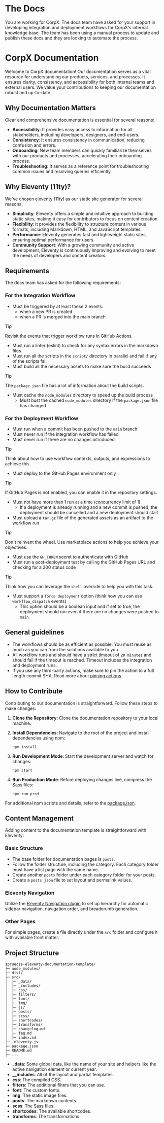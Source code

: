 # The Docs

You are working for CorpX. The docs team have asked for your support in developing integration and deployment workflows for CorpX's internal knowledge base. The team has been using a manual process to update and publish these docs and they are looking to automate the process.

# CorpX Documentation

Welcome to CorpX documentation! Our documentation serves as a vital resource for understanding our products, services, and processes. It ensures clarity, consistency, and accessibility for both internal teams and external users. We value your contributions to keeping our documentation robust and up-to-date.

## Why Documentation Matters

Clear and comprehensive documentation is essential for several reasons:

- **Accessibility**: It provides easy access to information for all stakeholders, including developers, designers, and end-users.
- **Consistency**: It ensures consistency in communication, reducing confusion and errors.
- **Onboarding**: New team members can quickly familiarize themselves with our products and processes, accelerating their onboarding process.
- **Troubleshooting**: It serves as a reference point for troubleshooting common issues and resolving queries efficiently.

## Why Eleventy (11ty)?

We've chosen eleventy (11ty) as our static site generator for several reasons:

- **Simplicity**: Eleventy offers a simple and intuitive approach to building static sites, making it easy for contributors to focus on content creation.
- **Flexibility**: It provides the flexibility to structure content in various formats, including Markdown, HTML, and JavaScript templates.
- **Performance**: Eleventy generates fast and lightweight static sites, ensuring optimal performance for users.
- **Community Support**: With a growing community and active development, Eleventy is continuously improving and evolving to meet the needs of developers and content creators.

## Requirements

The docs team has asked for the following requirements:

### For the Integration Workflow

- Must be triggered by at least these 2 events:
  - when a new PR is created
  - when a PR is merged into the main branch

> [!TIP]
> Revisit the events that trigger workflow runs in GitHub Actions.

- Must run a linter (eslint) to check for any syntax errors in the markdown files
- Must run all the scripts in the `script/` directory in parallel and fail if any of the scripts fail
- Must build all the necessary assets to make sure the build succeeds

> [!TIP]
> The `package.json` file has a lot of information about the build scripts.

- Must cache the `node_modules` directory to speed up the build process
  - Must bust the cached `node_modules` directory if the `package.json` file has changed

### For the Deployment Workflow

- Must run when a commit has been pushed to the `main` branch
- Must never run if the integration workflow has failed
- Must never run if there are no changes introduced

> [!TIP]
> Think about how to use workflow contexts, outputs, and expressions to achieve this.

- Must deploy to the GitHub Pages environment only

> [!TIP]
> If GitHub Pages is not enabled, you can enable it in the repository settings.

- Must not have more than 1 run at a time (concurrency limit of 1)
  - If a deployment is already running and a new commit is pushed, the deployment should be cancelled and a new deployment should start
- Must upload a `tar.gz` file of the generated assets as an artifact to the workflow run

> [!TIP]
> Don't reinvent the wheel. Use marketplace actions to help you achieve your objectives.

- Must use the `GH_TOKEN` secret to authenticate with GitHub
- Must run a post-deployment test by calling the GitHub Pages URL and checking for a 200 status code

> [!TIP]
> Think how you can leverage the `shell` override to help you with this task.

- Must support a `force deployment` option (think how you can use `workflow_dispatch` events)
  - This option should be a boolean input and if set to true, the deployment should run even if there are no changes were pushed to `main`

## General guidelines

- The workflows should be as efficient as possible. You must reuse as much as you can from the solutions available to you.
- All workflow runs and should have a strict timeout of `20 minutes` and should fail if the timeout is reached. Timeout includes the integration and deployment runs.
- If you use any third-party actions, make sure to pin the action to a full length commit SHA. Read more about [pinning actions](https://docs.github.com/en/actions/security-guides/security-hardening-for-github-actions#using-third-party-actions).

## How to Contribute

Contributing to our documentation is straightforward. Follow these steps to make changes:

1. **Clone the Repository**: Clone the documentation repository to your local machine.

2. **Install Dependencies**: Navigate to the root of the project and install dependencies using npm:

    ```shell
    npm install
    ```

3. **Run Development Mode**: Start the development server and watch for changes:

    ```shell
    npm start
    ```

4. **Run Production Mode**: Before deploying changes live, compress the Sass files:

    ```shell
    npm run prod
    ```

For additional npm scripts and details, refer to the [package.json](https://github.com/conedevelopment/sprucecss-eleventy-documentation-template/blob/main/package.json).

## Content Management

Adding content to the documentation template is straightforward with Eleventy:

### Basic Structure

- The base folder for documentation pages is `posts`.
- Follow the folder structure, including the category. Each category folder must have a list page with the same name.
- Create another `posts` folder under each category folder for your posts.
- Create a `posts.json` file to set layout and permalink values.

### Eleventy Navigation

Utilize the [Eleventy Navigation plugin](https://www.11ty.dev/docs/plugins/navigation/) to set up hierarchy for automatic sidebar navigation, navigation order, and breadcrumb generation.

### Other Pages

For simple pages, create a file directly under the `src` folder and configure it with available front matter.

## Project Structure

```plaintext
spruecss-eleventy-documentation-template/
├─ node_modules/
├─ dist/
├─ src/
│  ├─ _data/
│  ├─ _includes/
│  ├─ css/
│  ├─ filters/
│  ├─ font/
│  ├─ img/
│  ├─ js/
│  ├─ posts/
│  ├─ scss/
│  ├─ shortcodes/
│  ├─ transforms/
│  ├─ changelog.md
│  ├─ faq.md
│  ├─ index.md
├─ .eleventy.js
├─ package.json
├─ README.md
├─ ...
```

- **_data**: Some global data, like the name of your site and helpers like the active navigation element or current year.
- **__includes**: All of the layout and partial templates.
- **css**: The compiled CSS.
- **filters**: The additional filters that you can use.
- **font**: The custom fonts.
- **img**: The static image files.
- **posts**: The markdown contents.
- **scss**: The Sass files.
- **shortcodes**: The available shortcodes.
- **transforms**: The transformations.
